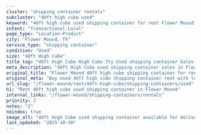 ```yaml
---
cluster: "shipping container rentals"
subcluster: "40ft high cube used"
keyword: "40ft high cube used shipping container for rent Flower Mound, TX"
intent: "Transactional-Local"
page_type: "Location-Product"
city: "Flower Mound, TX"
service_type: "shipping container"
condition: "Used"
size: "40ft High Cube"
title_tag: "40ft High Cube High Cube 7ty Used shipping container Sales in Flower Mound | LC Container"
meta_description: "40ft High Cube used shipping container sales in Flower Mound. High cube containers with extra height. Fast delivery, competitive pricing. Serving shipping containers area. Quote ID: 40J. Call (214) 524-4168 for your free quote today."
original_title: "Flower Mound 40ft high cube shipping container for rent | LC"
original_meta: "Buy used 40ft high cube shipping container rent with local delivery in Flower Mound, TX. LC Container — local Since 2003. Request a fast quote today."
url_slug: "/flower-mound/rent/40ft-high-cube/shipping-containers/used"
h1: "Rent 40ft high cube used shipping container in Flower Mound"
internal_links: "/flower-mound/shipping-containers/rentals"
priority: 3
notes: "2"
noindex: true
image_alt: "40ft High Cube used shipping container available for delivery in Flower Mound"
last_updated: "2025-10-20"
---
```


<!-- TODO: Add unique city/inventory copy, images, and internal links here. -->
